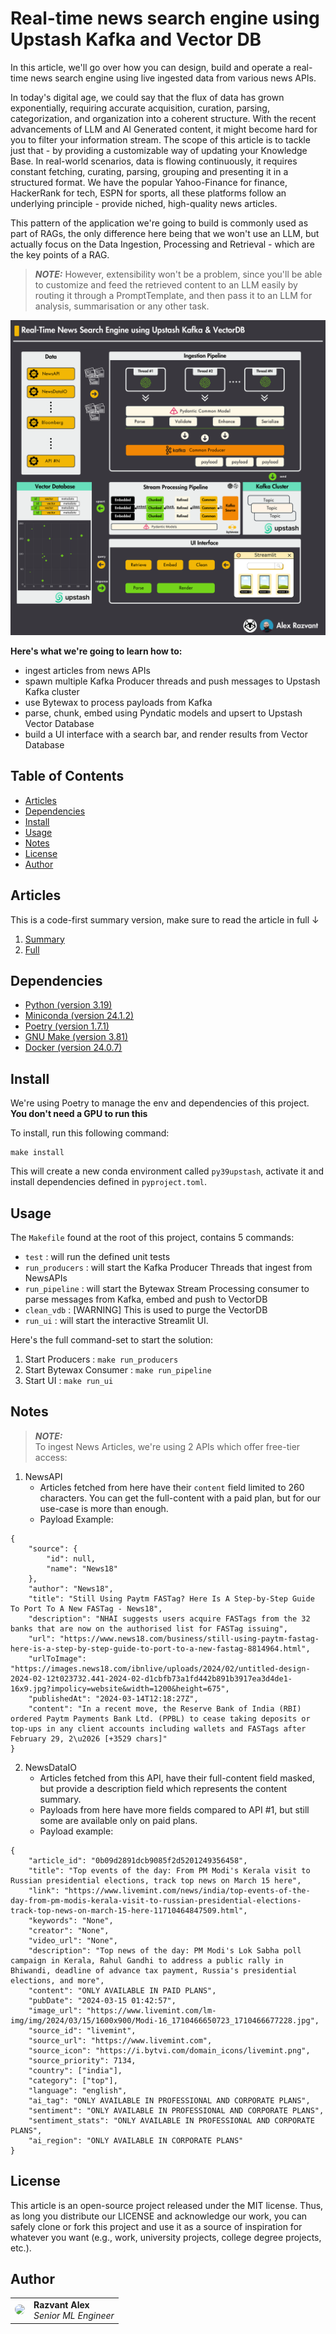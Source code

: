 
# Real-time news search engine using Upstash Kafka and Vector DB

In this article, we'll go over how you can design, build and operate a real-time news search engine using live ingested data from various news APIs.

In today's digital age, we could say that the flux of data has grown exponentially, requiring accurate acquisition, curation, parsing, categorization, and organization into a coherent structure. With the recent advancements of LLM and AI Generated content, it might become hard for you to filter your information stream. The scope of this article is to tackle just that - by providing a customizable way of updating your Knowledge Base. In real-world scenarios, data is flowing continuously, it requires constant fetching, curating, parsing, grouping and presenting it in a structured format.
We have the popular Yahoo-Finance for finance, HackerRank for tech, ESPN for sports, all these platforms follow an underlying principle - provide niched, high-quality news articles.

This pattern of the application we're going to build is commonly used as part of RAGs, the only difference here being that we won't use an LLM, but actually focus on the Data Ingestion, Processing and Retrieval  - which are the key points of a RAG. 

> **_NOTE:_**  However, extensibility won't be a problem, since you'll be able to customize and feed the retrieved content to an LLM easily by routing it through a PromptTemplate, and then pass it to an LLM for analysis, summarisation or any other task.

![Architecture](./media/upstash_news_search_engine_system_architecture.png)

<b>Here's what we're going to learn how to: </b>
- ingest articles from news APIs
- spawn multiple Kafka Producer threads and push messages to Upstash Kafka cluster
- use Bytewax to process payloads from Kafka
- parse, chunk, embed using Pyndatic models and upsert to Upstash Vector Database
- build a UI interface with a search bar, and render results from Vector Database

## Table of Contents

- [Articles](#articles)
- [Dependencies](#dependencies)
- [Install](#install)
- [Usage](#usage)
- [Notes](#notes)
- [License](#license)
- [Author](#contributors)



## Articles

This is a code-first summary version, make sure to read the article in full ↓

1. [Summary]()
2. [Full](https://medium.com/decodingml/how-to-build-a-real-time-news-search-engine-using-serverless-upstash-kafka-and-vector-db-6ba393e55024)

## Dependencies

- [Python (version 3.19)](https://www.python.org/downloads/)
- [Miniconda (version 24.1.2)](https://docs.anaconda.com/free/miniconda/index.html)
- [Poetry (version 1.7.1)](https://python-poetry.org/)
- [GNU Make (version 3.81)](https://www.gnu.org/software/make/)
- [Docker (version 24.0.7)](https://www.docker.com/)



## Install
We're using Poetry to manage the env and dependencies of this project.
<b> You don't need a GPU to run this </b>

To install, run this following command:
```shell
make install
```
This will create a new conda environment called `py39upstash`, activate it and install dependencies defined in `pyproject.toml`.

## Usage
The `Makefile` found at the root of this project, contains 5 commands:
- `test` : will run the defined unit tests
- `run_producers` : will start the Kafka Producer Threads that ingest from NewsAPIs
- `run_pipeline`  : will start the Bytewax Stream Processing consumer to parse messages from Kafka, embed and push to VectorDB
- `clean_vdb`     : [WARNING] This is used to purge the VectorDB
- `run_ui`        : will start the interactive Streamlit UI.

Here's the full command-set to start the solution:
1. Start Producers          : `make run_producers`
2. Start Bytewax Consumer   : `make run_pipeline`
3. Start UI                 : `make run_ui`

## Notes

> **_NOTE:_**  
> To ingest News Articles, we're using 2 APIs which offer free-tier access:
1. NewsAPI
    - Articles fetched from here have their `content` field limited to 260 characters. You can get the full-content with a paid plan, but for our use-case is more than enough.
    - Payload Example:
```
{
    "source": {
        "id": null,
        "name": "News18"
    },
    "author": "News18",
    "title": "Still Using Paytm FASTag? Here Is A Step-by-Step Guide To Port To A New FASTag - News18",
    "description": "NHAI suggests users acquire FASTags from the 32 banks that are now on the authorised list for FASTag issuing",
    "url": "https://www.news18.com/business/still-using-paytm-fastag-here-is-a-step-by-step-guide-to-port-to-a-new-fastag-8814964.html",
    "urlToImage": "https://images.news18.com/ibnlive/uploads/2024/02/untitled-design-2024-02-12t023732.441-2024-02-d1cbfb73a1fd442b891b3917ea3d4de1-16x9.jpg?impolicy=website&width=1200&height=675",
    "publishedAt": "2024-03-14T12:18:27Z",
    "content": "In a recent move, the Reserve Bank of India (RBI) ordered Paytm Payments Bank Ltd. (PPBL) to cease taking deposits or top-ups in any client accounts including wallets and FASTags after February 29, 2\u2026 [+3529 chars]"
}
```
2. NewsDataIO
    - Articles fetched from this API, have their full-content field masked, but provide a description field which represents the content summary.
    - Payloads from here have more fields compared to API #1, but still some are available only on paid plans.
    - Payload example:
```
{   
    "article_id": "0b09d2891dcb9085f2d5201249356458", 
    "title": "Top events of the day: From PM Modi's Kerala visit to Russian presidential elections, track top news on March 15 here", 
    "link": "https://www.livemint.com/news/india/top-events-of-the-day-from-pm-modis-kerala-visit-to-russian-presidential-elections-track-top-news-on-march-15-here-11710464847509.html",
    "keywords": "None", 
    "creator": "None", 
    "video_url": "None", 
    "description": "Top news of the day: PM Modi's Lok Sabha poll campaign in Kerala, Rahul Gandhi to address a public rally in Bhiwandi, deadline of advance tax payment, Russia's presidential elections, and more", 
    "content": "ONLY AVAILABLE IN PAID PLANS",
    "pubDate": "2024-03-15 01:42:57", 
    "image_url": "https://www.livemint.com/lm-img/img/2024/03/15/1600x900/Modi-16_1710466650723_1710466677228.jpg", 
    "source_id": "livemint", 
    "source_url": "https://www.livemint.com", 
    "source_icon": "https://i.bytvi.com/domain_icons/livemint.png", 
    "source_priority": 7134, 
    "country": ["india"], 
    "category": ["top"], 
    "language": "english", 
    "ai_tag": "ONLY AVAILABLE IN PROFESSIONAL AND CORPORATE PLANS", 
    "sentiment": "ONLY AVAILABLE IN PROFESSIONAL AND CORPORATE PLANS", 
    "sentiment_stats": "ONLY AVAILABLE IN PROFESSIONAL AND CORPORATE PLANS", 
    "ai_region": "ONLY AVAILABLE IN CORPORATE PLANS"
}
```

## License

This article is an open-source project released under the MIT license. Thus, as long you distribute our LICENSE and acknowledge our work, you can safely clone or fork this project and use it as a source of inspiration for whatever you want (e.g., work, university projects, college degree projects, etc.).


## Author

<table>
  <tr>
    <td><a href="https://github.com/Joywalker" target="_blank"><img src="https://github.com/Joywalker.png" width="100" style="border-radius:50%;"/></a></td>
    <td>
      <strong>Razvant Alex</strong><br />
      <i>Senior ML Engineer</i>
    </td>
  </tr>
</table>
